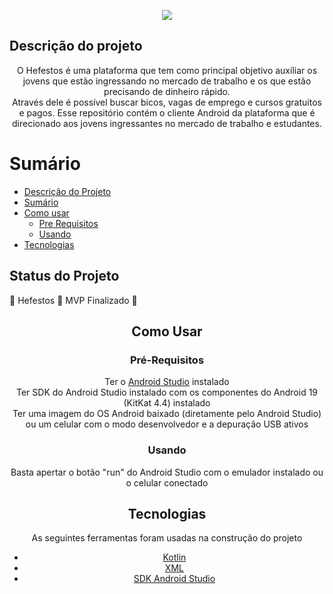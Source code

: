 <p align="center">
    <Img src="https://i.ibb.co/8XM4H1L/4450101393-87769958-de9c-40c7-8bf3-0609fc0a80a8.png"/>
</p>

## Descrição do projeto
<p align="center">
    O Hefestos é uma plataforma que tem como principal objetivo auxíliar os jovens que estão ingressando no mercado de trabalho e os que estão precisando de dinheiro rápido.<br>
    Através dele é possível buscar bicos, vagas de emprego e cursos gratuitos e pagos.
    Esse repositório contém o cliente Android da plataforma que é direcionado aos jovens ingressantes no mercado de trabalho e estudantes.
</p>

Sumário
=================
<!--ts-->
   * [Descrição do Projeto](#descrição-do-projeto)
   * [Sumário](#sumário)
   * [Como usar](#como-usar)
      * [Pre Requisitos](#pré-requisitos)
      * [Usando](#usando)
   * [Tecnologias](#tecnologias)
<!--te-->

## Status do Projeto

<and align="center">
    🚧  Hefestos 🚀 MVP Finalizado  🚧
</h4>

## Como Usar

### Pré-Requisitos

<p>
    Ter o <a href="https://developer.android.com/studio">Android Studio</a> instalado<br>
    Ter SDK do Android Studio instalado com os componentes do Android 19 (KitKat 4.4) instalado<br>
    Ter uma imagem do OS Android baixado (diretamente pelo Android Studio) ou um celular com o modo desenvolvedor e a depuração USB ativos
</p>

### Usando

<p>
    Basta apertar o botão "run" do Android Studio com o emulador instalado ou o celular conectado
</p>

## Tecnologias

As seguintes ferramentas foram usadas na construção do projeto

- [Kotlin](https://kotlinlang.org/)
- [XML](https://www.w3.org/TR/REC-xml/)
- [SDK Android Studio](https://developer.android.com/studio?hl=pt-br)
